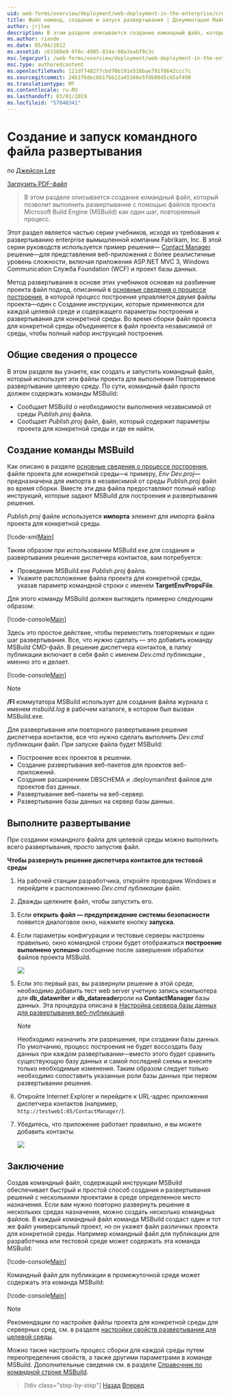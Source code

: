 ```yaml
---
uid: web-forms/overview/deployment/web-deployment-in-the-enterprise/creating-and-running-a-deployment-command-file
title: Файл команд, создание и запуск развертывания | Документация Майкрософт
author: jrjlee
description: В этом разделе описывается создание командный файл, который позволит выполнить развертывание с помощью файлов проекта Microsoft Build Engine (MSBuild) как один шаг, повторно...
ms.author: riande
ms.date: 05/04/2012
ms.assetid: c61560e9-9f6c-4985-834a-08a3eabf9c3c
msc.legacyurl: /web-forms/overview/deployment/web-deployment-in-the-enterprise/creating-and-running-a-deployment-command-file
msc.type: authoredcontent
ms.openlocfilehash: 121df7482f7cbd70b191e518bae791f0642ccc7c
ms.sourcegitcommit: 24b1f6decbb17bb22a45166e5fdb0845c65af498
ms.translationtype: MT
ms.contentlocale: ru-RU
ms.lasthandoff: 03/01/2019
ms.locfileid: "57048341"
---
```

<a name="creating-and-running-a-deployment-command-file"></a>Создание и запуск командного файла развертывания
====================
по [Джейсон Lee](https://github.com/jrjlee)

[Загрузить PDF-файл](https://msdnshared.blob.core.windows.net/media/MSDNBlogsFS/prod.evol.blogs.msdn.com/CommunityServer.Blogs.Components.WeblogFiles/00/00/00/63/56/8130.DeployingWebAppsInEnterpriseScenarios.pdf)

> В этом разделе описывается создание командный файл, который позволит выполнить развертывание с помощью файлов проекта Microsoft Build Engine (MSBuild) как один шаг, повторяемый процесс.


Этот раздел является частью серии учебников, исходя из требования к развертыванию enterprise вымышленной компании Fabrikam, Inc. В этой серии руководств используется пример решения&#x2014; [Contact Manager](the-contact-manager-solution.md) решение&#x2014;для представления веб-приложения с более реалистичные уровень сложности, включая приложения ASP.NET MVC 3, Windows Communication Служба Foundation (WCF) и проект базы данных.

Метод развертывания в основе этих учебников основан на разбиение проекта файл подход, описанный в [основные сведения о процессе построения](understanding-the-build-process.md), в которой процесс построения управляется двумя файлы проекта&#x2014;один с Создание инструкции, которые применяются для каждой целевой среде и содержащего параметры построения и развертывания для конкретной среды. Во время сборки файл проекта для конкретной среды объединяется в файл проекта независимой от среды, чтобы полный набор инструкций построения.

## <a name="process-overview"></a>Общие сведения о процессе

В этом разделе вы узнаете, как создать и запустить командный файл, который использует эти файлы проекта для выполнения Повторяемое развертывание целевую среду. По сути, командный файл просто должен содержать команды MSBuild:

- Сообщает MSBuild о необходимости выполнения независимой от среды *Publish.proj* файла.
- Сообщает *Publish.proj* файл, файл, который содержит параметры проекта для конкретной среды и где ее найти.

## <a name="create-an-msbuild-command"></a>Создание команды MSBuild

Как описано в разделе [основные сведения о процессе построения](understanding-the-build-process.md), файле проекта для конкретной среды&#x2014;к примеру, *Env Dev.proj*&#x2014;предназначена для импорта в независимой от среды *Publish.proj* файл во время сборки. Вместе эти два файла предоставляют полный набор инструкций, которые задают MSBuild для построения и развертывания решения.

*Publish.proj* файле используется **импорта** элемент для импорта файла проекта для конкретной среды.


[!code-xml[Main](creating-and-running-a-deployment-command-file/samples/sample1.xml)]


Таким образом при использовании MSBuild.exe для создания и развертывания решения диспетчера контактов, вам потребуется:

- Проведение MSBuild.exe *Publish.proj* файла.
- Укажите расположение файла проекта для конкретной среды, указав параметр командной строки с именем **TargetEnvPropsFile**.

Для этого команду MSBuild должен выглядеть примерно следующим образом:


[!code-console[Main](creating-and-running-a-deployment-command-file/samples/sample2.cmd)]


Здесь это простое действие, чтобы переместить повторяемых и один шаг развертывания. Все, что нужно сделать — это добавить команду MSBuild CMD-файл. В решение диспетчера контактов, в папку публикации включает в себя файл с именем *Dev.cmd публикации* , именно это и делает.


[!code-console[Main](creating-and-running-a-deployment-command-file/samples/sample3.cmd)]


> [!NOTE]
> **/Fl** коммутатора MSBuild использует для создания файла журнала с именем *msbuild.log* в рабочем каталоге, в котором был вызван MSBuild.exe.


Для развертывания или повторного развертывания решения диспетчера контактов, все что нужно сделать выполнить *Dev.cmd публикации* файл. При запуске файла будет MSBuild:

- Построение всех проектов в решении.
- Создание развертывания веб-пакетов для проектов веб-приложений.
- Создание расширением DBSCHEMA и .deploymanifest файлов для проектов баз данных.
- Развертывание веб-пакеты на веб-сервер.
- Развертывание базы данных на сервер базы данных.

## <a name="run-the-deployment"></a>Выполните развертывание

При создании командного файла для целевой среды можно выполнить всего развертывания, просто запустив файл.

**Чтобы развернуть решение диспетчера контактов для тестовой среды**

1. На рабочей станции разработчика, откройте проводник Windows и перейдите к расположению *Dev.cmd публикации* файл.
2. Дважды щелкните файл, чтобы запустить его.
3. Если **открыть файл — предупреждение системы безопасности** появится диалоговое окно, нажмите кнопку **запуска**.
4. Если параметры конфигурации и тестовые серверы настроены правильно, окно командной строки будет отображаться **построение выполнено успешно** сообщение после завершения обработки файлов проекта MSBuild.

    ![](creating-and-running-a-deployment-command-file/_static/image1.png)
5. Если это первый раз, вы развернули решение в этой среде, необходимо добавить тест web server учетную запись компьютера для **db\_datawriter** и **db\_datareader**роли на **ContactManager** базы данных. Эта процедура описана в [Настройка сервера базы данных для развертывания веб-публикаций](../configuring-server-environments-for-web-deployment/configuring-a-database-server-for-web-deploy-publishing.md).

    > [!NOTE]
    > Необходимо назначить эти разрешения, при создании базы данных. По умолчанию, процесс построения не будет воссоздать базу данных при каждом развертывании&#x2014;вместо этого будет сравнить существующую базу данных и самой последней схемы и внесите только необходимые изменения. Таким образом следует только необходимо сопоставить указанные роли базы данных при первом развертывании решения.
6. Откройте Internet Explorer и перейдите к URL-адрес приложения диспетчера контактов (например, `http://testweb1:85/ContactManager/`).
7. Убедитесь, что приложение работает правильно, и вы можете добавить контакты.

    ![](creating-and-running-a-deployment-command-file/_static/image2.png)

## <a name="conclusion"></a>Заключение

Создав командный файл, содержащий инструкции MSBuild обеспечивает быстрый и простой способ создания и развертывания решений с несколькими проектами в среде определенное место назначения. Если вам нужно повторно развернуть решение в нескольких средах назначения, можно создать несколько командных файлов. В каждый командный файл команда MSBuild создаст один и тот же файл универсальный проект, но он укажет файл различных проекта для конкретной среды. Например командный файл для публикации для разработчика или тестовой среде может содержать эта команда MSBuild:


[!code-console[Main](creating-and-running-a-deployment-command-file/samples/sample4.cmd)]


Командный файл для публикации в промежуточной среде может содержать эта команда MSBuild:


[!code-console[Main](creating-and-running-a-deployment-command-file/samples/sample5.cmd)]


> [!NOTE]
> Рекомендации по настройке файлы проекта для конкретной среды для серверных сред, см. в разделе [настройки свойств развертывания для целевой среды](../configuring-server-environments-for-web-deployment/configuring-deployment-properties-for-a-target-environment.md).


Можно также настроить процесс сборки для каждой среды путем переопределения свойств, а также другими параметрами в команде MSBuild. Дополнительные сведения см. в разделе [Справочник по командной строке MSBuild](https://msdn.microsoft.com/library/ms164311.aspx).

> [!div class="step-by-step"]
> [Назад](deploying-database-projects.md)
> [Вперед](manually-installing-web-packages.md)
